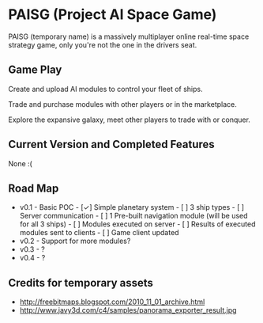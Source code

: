 PAISG (Project AI Space Game)
=======
PAISG (temporary name) is a massively multiplayer online real-time space
strategy game, only you're not the one in the drivers seat.

Game Play
-----
Create and upload AI modules to control your fleet of ships.

Trade and purchase modules with other players or in the marketplace.

Explore the expansive galaxy, meet other players to trade with or conquer.

Current Version and Completed Features
-----
None :(

Road Map
-----
* v0.1 - Basic POC
       - [✓] Simple planetary system
       - [ ] 3 ship types
       - [ ] Server communication
       - [ ] 1 Pre-built navigation module (will be used for all 3 ships)
       - [ ] Modules executed on server
       - [ ] Results of executed modules sent to clients
       - [ ] Game client updated
* v0.2 - Support for more modules?
* v0.3 - ?
* v0.4 - ?

Credits for temporary assets
-----
* http://freebitmaps.blogspot.com/2010_11_01_archive.html
* http://www.javy3d.com/c4/samples/panorama_exporter_result.jpg
